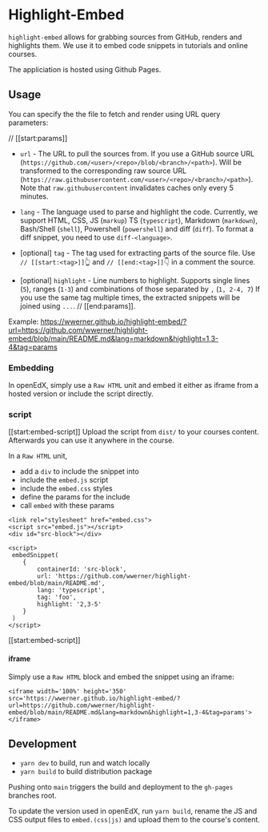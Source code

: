 # Highlight-Embed

`highlight-embed` allows for grabbing sources from GitHub, renders and highlights them.
We use it to embed code snippets in tutorials and online courses.

The appliciation is hosted using Github Pages.

## Usage

You can specify the the file to fetch and render using URL query parameters:

// [[start:params]]
* `url` - The URL to pull the sources from. If you use a GitHub source URL (`https://github.com/<user>/<repo>/blob/<branch>/<path>`).
Will be transformed to the corresponding raw source URL (`https://raw.githubusercontent.com/<user>/<repo>/<branch>/<path>`).
Note that `raw.githubusercontent` invalidates caches only every 5 minutes.

* `lang` - The language used to parse and highlight the code.
Currently, we support HTML, CSS, JS (`markup`) TS (`typescript`), Markdown (`markdown`), Bash/Shell (`shell`), Powershell (`powershell`) and diff (`diff`). To format a diff snippet, you need to use `diff-<language>`.


* [optional] `tag` - The tag used for extracting parts of the source file. 
Use `// [[start:<tag>]]`👆 and `// [[end:<tag>]]`👇 in a comment the source.  

* [optional] `highlight` - Line numbers to highlight. 
Supports single lines (`5`), ranges (`1-3`) and combinations of those separated by `,` (`1, 2-4, 7`)
If you use the same tag multiple times, the extracted snippets will be joined using `...`.
// [[end:params]].

Example: https://wwerner.github.io/highlight-embed/?url=https://github.com/wwerner/highlight-embed/blob/main/README.md&lang=markdown&highlight=1,3-4&tag=params

### Embedding

In openEdX, simply use a `Raw HTML` unit and embed it either as iframe from a hosted version or include the script directly.

### script

[[start:embed-script]]
Upload the script from `dist/` to your courses content. Afterwards you can use it anywhere in the course.

In a `Raw HTML` unit,

* add a `div` to include the snippet into
* include the `embed.js` script
* include the `embed.css` styles
* define the params for the include
* call `embed` with these params

```
<link rel="stylesheet" href="embed.css">
<script src="embed.js"></script>
<div id="src-block"></div>

<script>
 embedSnippet(
    {
        containerId: 'src-block',
        url: 'https://github.com/wwerner/highlight-embed/blob/main/README.md',
        lang: 'typescript',
        tag: 'foo',
        highlight: '2,3-5'
    }
 )
</script>
```
[[start:embed-script]]

#### iframe
Simply use a `Raw HTML` block and embed the snippet using an iframe:
```
<iframe width='100%' height='350' src='https://wwerner.github.io/highlight-embed/?url=https://github.com/wwerner/highlight-embed/blob/main/README.md&lang=markdown&highlight=1,3-4&tag=params'></iframe>
```

## Development

* `yarn dev` to build, run and watch locally
* `yarn build` to build distribution package

Pushing onto `main` triggers the build and deployment to the `gh-pages` branches root.

To update the version used in openEdX, run `yarn build`, rename the JS and CSS output files to `embed.(css|js)` and upload them to the course's content.